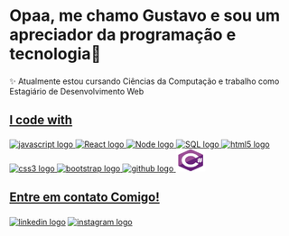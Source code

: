 <h1 align="left">Opaa, me chamo Gustavo e sou um apreciador da programação e tecnologia👋</h1>

###

<p align="left">✨ Atualmente estou cursando Ciências da Computação e trabalho como Estagiário de Desenvolvimento Web</p>

###

<div align="center">
<a href="https://github.com/gustavonunes0">
</div>

###

<h2 align="left">I code with</h2>

###

<div align="left">
  <img src="https://cdn.jsdelivr.net/gh/devicons/devicon/icons/javascript/javascript-original.svg" height="40" width="52" alt="javascript logo"  />
  <img src="https://w7.pngwing.com/pngs/403/269/png-transparent-react-react-native-logos-brands-in-colors-icon-thumbnail.png" height="40" width="52" alt="React logo"/>
  <img src="https://cdn.jsdelivr.net/gh/devicons/devicon/icons/javascript/javascript-original.svg" height="40" width="52" alt="Node logo"  />
  <img src="https://cdn.jsdelivr.net/gh/devicons/devicon/icons/javascript/javascript-original.svg" height="40" width="52" alt="SQL logo"  />  
  <img src="https://cdn.jsdelivr.net/gh/devicons/devicon/icons/html5/html5-original.svg" height="40" width="52" alt="html5 logo"  />
  <img src="https://cdn.jsdelivr.net/gh/devicons/devicon/icons/css3/css3-original.svg" height="40" width="52" alt="css3 logo"  />
  <img src="https://cdn.jsdelivr.net/gh/devicons/devicon/icons/bootstrap/bootstrap-original.svg" height="40" width="52" alt="bootstrap logo"  />
  <img src="https://cdn.jsdelivr.net/gh/devicons/devicon/icons/github/github-original.svg" height="40" width="52" alt="github logo"  />
  <img src="https://raw.githubusercontent.com/devicons/devicon/master/icons/csharp/csharp-original.svg" height="40" width="52" alt="github logo"  />
</div>

###

<h2 align="left">Entre em contato Comigo!</h2>

###

<div align="left">
  <a href="https://www.linkedin.com/in/gustavo-noroes-b44b46205/" target="_blank"><img src="https://raw.githubusercontent.com/maurodesouza/profile-readme-generator/master/src/assets/icons/social/linkedin/default.svg" width="52" height="40" alt="linkedin logo"  /><a/>
  <a href="https://www.instagram.com/gustavo.nuness_/" target="_blank"><img src="https://raw.githubusercontent.com/maurodesouza/profile-readme-generator/master/src/assets/icons/social/instagram/default.svg" width="52" height="40" alt="instagram logo"  /><a/>
</div>

###
